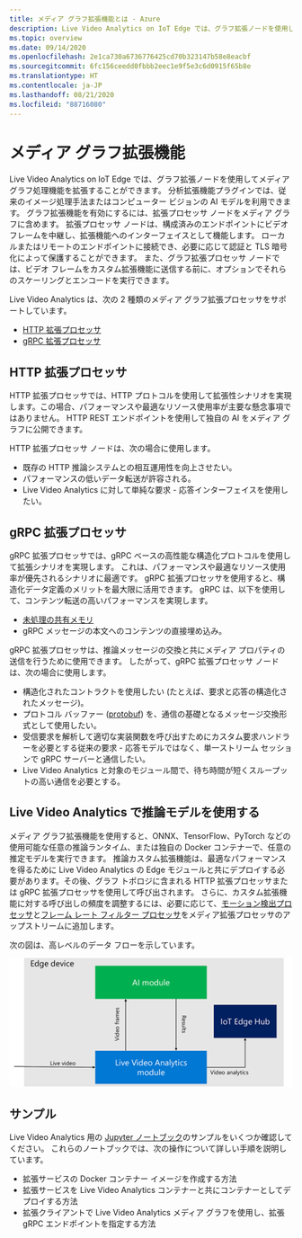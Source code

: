 ```yaml
---
title: メディア グラフ拡張機能とは - Azure
description: Live Video Analytics on IoT Edge では、グラフ拡張ノードを使用してメディア グラフ処理機能を拡張することができます。
ms.topic: overview
ms.date: 09/14/2020
ms.openlocfilehash: 2e1ca730a6736776425cd70b323147b58e8eacbf
ms.sourcegitcommit: 6fc156ceedd0fbbb2eec1e9f5e3c6d0915f65b8e
ms.translationtype: HT
ms.contentlocale: ja-JP
ms.lasthandoff: 08/21/2020
ms.locfileid: "88716080"
---
```

# <a name="media-graph-extension"></a>メディア グラフ拡張機能

Live Video Analytics on IoT Edge では、グラフ拡張ノードを使用してメディア グラフ処理機能を拡張することができます。 分析拡張機能プラグインでは、従来のイメージ処理手法またはコンピューター ビジョンの AI モデルを利用できます。 グラフ拡張機能を有効にするには、拡張プロセッサ ノードをメディア グラフに含めます。 拡張プロセッサ ノードは、構成済みのエンドポイントにビデオ フレームを中継し、拡張機能へのインターフェイスとして機能します。 ローカルまたはリモートのエンドポイントに接続でき、必要に応じて認証と TLS 暗号化によって保護することができます。 また、グラフ拡張プロセッサ ノードでは、ビデオ フレームをカスタム拡張機能に送信する前に、オプションでそれらのスケーリングとエンコードを実行できます。

Live Video Analytics は、次の 2 種類のメディア グラフ拡張プロセッサをサポートしています。

* [HTTP 拡張プロセッサ](media-graph-concept.md#http-extension-processor)
* [gRPC 拡張プロセッサ](media-graph-concept.md#grpc-extension-processor)

## <a name="http-extension-processor"></a>HTTP 拡張プロセッサ

HTTP 拡張プロセッサでは、HTTP プロトコルを使用して拡張性シナリオを実現します。この場合、パフォーマンスや最適なリソース使用率が主要な懸念事項ではありません。 HTTP REST エンドポイントを使用して独自の AI をメディア グラフに公開できます。 

HTTP 拡張プロセッサ ノードは、次の場合に使用します。

* 既存の HTTP 推論システムとの相互運用性を向上させたい。
* パフォーマンスの低いデータ転送が許容される。
* Live Video Analytics に対して単純な要求 - 応答インターフェイスを使用したい。

## <a name="grpc-extension-processor"></a>gRPC 拡張プロセッサ

gRPC 拡張プロセッサでは、gRPC ベースの高性能な構造化プロトコルを使用して拡張シナリオを実現します。 これは、パフォーマンスや最適なリソース使用率が優先されるシナリオに最適です。 gRPC 拡張プロセッサを使用すると、構造化データ定義のメリットを最大限に活用できます。 gRPC は、以下を使用して、コンテンツ転送の高いパフォーマンスを実現します。

* [未処理の共有メモリ](https://en.wikipedia.org/wiki/Shared_memory) 
* gRPC メッセージの本文へのコンテンツの直接埋め込み。 

gRPC 拡張プロセッサは、推論メッセージの交換と共にメディア プロパティの送信を行うために使用できます。
したがって、gRPC 拡張プロセッサ ノードは、次の場合に使用します。

* 構造化されたコントラクトを使用したい (たとえば、要求と応答の構造化されたメッセージ)。
* プロトコル バッファー ([protobuf](https://developers.google.com/protocol-buffers)) を、通信の基礎となるメッセージ交換形式として使用したい。
* 受信要求を解析して適切な実装関数を呼び出すためにカスタム要求ハンドラーを必要とする従来の要求 - 応答モデルではなく、単一ストリーム セッションで gRPC サーバーと通信したい。 
* Live Video Analytics と対象のモジュール間で、待ち時間が短くスループットの高い通信を必要とする。

## <a name="use-your-inferencing-model-with-live-video-analytics"></a>Live Video Analytics で推論モデルを使用する

メディア グラフ拡張機能を使用すると、ONNX、TensorFlow、PyTorch などの使用可能な任意の推論ランタイム、または独自の Docker コンテナーで、任意の推定モデルを実行できます。 推論カスタム拡張機能は、最適なパフォーマンスを得るために Live Video Analytics の Edge モジュールと共にデプロイする必要があります。その後、グラフ トポロジに含まれる HTTP 拡張プロセッサまたは gRPC 拡張プロセッサを使用して呼び出されます。 さらに、カスタム拡張機能に対する呼び出しの頻度を調整するには、必要に応じて、[モーション検出プロセッサ](media-graph-concept.md#motion-detection-processor)と[フレーム レート フィルター プロセッサ](media-graph-concept.md#frame-rate-filter-processor)をメディア拡張プロセッサのアップストリームに追加します。

次の図は、高レベルのデータ フローを示しています。
 
![データ フロー](./media/media-graph-extension/data-flow.png)

## <a name="samples"></a>サンプル

Live Video Analytics 用の [Jupyter ノートブック](https://github.com/Azure/live-video-analytics/blob/master/utilities/video-analysis/notebooks/readme.md)のサンプルをいくつか確認してください。 これらのノートブックでは、次の操作について詳しい手順を説明しています。

* 拡張サービスの Docker コンテナー イメージを作成する方法
* 拡張サービスを Live Video Analytics コンテナーと共にコンテナーとしてデプロイする方法
* 拡張クライアントで Live Video Analytics メディア グラフを使用し、拡張 gRPC エンドポイントを指定する方法
